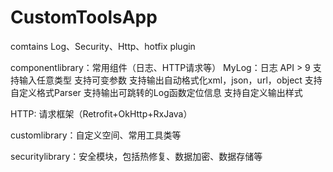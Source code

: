 # CustomToolsApp
comtains Log、Security、Http、hotfix plugin

componentlibrary：常用组件（日志、HTTP请求等）
MyLog：日志
  API > 9
  支持输入任意类型
  支持可变参数
  支持输出自动格式化xml，json，url，object
  支持自定义格式Parser
  支持输出可跳转的Log函数定位信息
  支持自定义输出样式

HTTP: 请求框架（Retrofit+OkHttp+RxJava）

customlibrary：自定义空间、常用工具类等

securitylibrary：安全模块，包括热修复、数据加密、数据存储等

